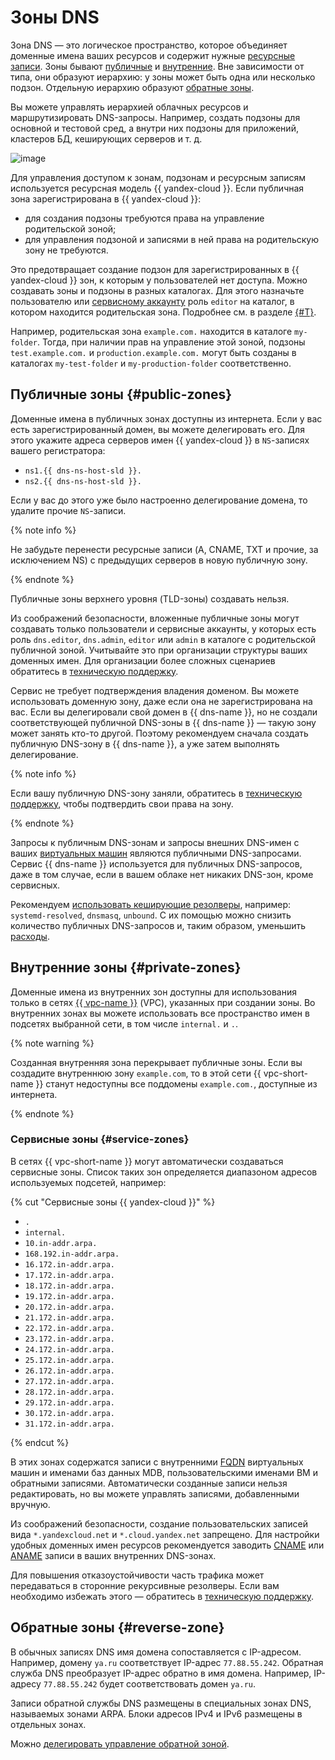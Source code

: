 # Зоны DNS

Зона DNS — это логическое пространство, которое объединяет доменные имена ваших ресурсов и содержит нужные [ресурсные записи](resource-record.md). Зоны бывают [публичные](#public-zones) и [внутренние](#private-zones). Вне зависимости от типа, они образуют иерархию: у зоны может быть одна или несколько подзон. Отдельную иерархию образуют [обратные зоны](#reverse-zone).

Вы можете управлять иерархией облачных ресурсов и маршрутизировать DNS-запросы. Например, создать подзоны для основной и тестовой сред, а внутри них подзоны для приложений, кластеров БД, кеширующих серверов и т. д.

![image](../../_assets/dns/zones-example-2.svg "Пример иерархии DNS")

Для управления доступом к зонам, подзонам и ресурсным записям используется ресурсная модель {{ yandex-cloud }}.
Если публичная зона зарегистрирована в {{ yandex-cloud }}:

* для создания подзоны требуются права на управление родительской зоной;
* для управления подзоной и записями в ней права на родительскую зону не требуются.

Это предотвращает создание подзон для зарегистрированных в {{ yandex-cloud }} зон, к которым у пользователей нет доступа.
Можно создавать зоны и подзоны в разных каталогах. Для этого назначьте пользователю или [сервисному аккаунту](../../iam/concepts/users/service-accounts.md) роль `editor` на каталог, в котором находится родительская зона. Подробнее см. в разделе [{#T}](../security/index.md).

Например, родительская зона `example.com.` находится в каталоге `my-folder`. Тогда, при наличии прав на управление этой зоной, подзоны `test.example.com.` и `production.example.com.` могут быть созданы в каталогах `my-test-folder` и `my-production-folder` соответственно.

## Публичные зоны {#public-zones}

Доменные имена в публичных зонах доступны из интернета. Если у вас есть зарегистрированный домен, вы можете делегировать его. Для этого укажите адреса серверов имен {{ yandex-cloud }} в `NS`-записях вашего регистратора:


* `ns1.{{ dns-ns-host-sld }}.`
* `ns2.{{ dns-ns-host-sld }}.`



Если у вас до этого уже было настроенно делегирование домена, то удалите прочие `NS`-записи.

{% note info %}

Не забудьте перенести ресурсные записи (A, CNAME, TXT и прочие, за исключением NS) с предыдущих серверов в новую публичную зону.

{% endnote %}

Публичные зоны верхнего уровня (TLD-зоны) создавать нельзя.

Из соображений безопасности, вложенные публичные зоны могут создавать только пользователи и сервисные аккаунты, у которых есть роль `dns.editor`, `dns.admin`, `editor`  или `admin` в каталоге с родительской публичной зоной. Учитывайте это при организации структуры ваших доменных имен. Для организации более сложных сценариев обратитесь в [техническую поддержку](../../support/overview.md).

Сервис не требует подтверждения владения доменом. Вы можете использовать доменную зону, даже если она не зарегистрирована на вас. Если вы делегировали свой домен в {{ dns-name }}, но не создали соответствующей публичной DNS-зоны в {{ dns-name }} — такую зону может занять кто-то другой. Поэтому рекомендуем сначала создать публичную DNS-зону в {{ dns-name }}, а уже затем выполнять делегирование. 

{% note info %}

Если вашу публичную DNS-зону заняли, обратитесь в [техническую поддержку](../../support/overview.md), чтобы подтвердить свои права на зону.

{% endnote %}

Запросы к публичным DNS-зонам и запросы внешних DNS-имен с ваших [виртуальных машин](../../glossary/vm.md) являются публичными DNS-запросами. Сервис {{ dns-name }} используется для публичных DNS-запросов, даже в том случае, если в вашем облаке нет никаких DNS-зон, кроме сервисных.

Рекомендуем [использовать кеширующие резолверы](../tutorials/local-dns-cache.md), например: `systemd-resolved`, `dnsmasq`, `unbound`. С их помощью можно снизить количество публичных DNS-запросов и, таким образом, уменьшить [расходы](../pricing.md#public-dns-requests).

## Внутренние зоны {#private-zones}

Доменные имена из внутренних зон доступны для использования только в сетях [{{ vpc-name }}](../../vpc/) (VPC), указанных при создании зоны. Во внутренних зонах вы можете использовать все пространство имен в подсетях выбранной сети, в том числе `internal.` и `.`.

{% note warning %}

Созданная внутренняя зона перекрывает публичные зоны. Если вы создадите внутреннюю зону `example.com`, то в этой сети {{ vpc-short-name }} станут недоступны все поддомены `example.com.`, доступные из интернета.

{% endnote %}

### Сервисные зоны {#service-zones}

В сетях {{ vpc-short-name }} могут автоматически создаваться сервисные зоны. Список таких зон определяется диапазоном адресов используемых подсетей, например:

{% cut "Сервисные зоны {{ yandex-cloud }}" %}

* `.`
* `internal.`
* `10.in-addr.arpa.`
* `168.192.in-addr.arpa.`
* `16.172.in-addr.arpa.`
* `17.172.in-addr.arpa.`
* `18.172.in-addr.arpa.`
* `19.172.in-addr.arpa.`
* `20.172.in-addr.arpa.`
* `21.172.in-addr.arpa.`
* `22.172.in-addr.arpa.`
* `23.172.in-addr.arpa.`
* `24.172.in-addr.arpa.`
* `25.172.in-addr.arpa.`
* `26.172.in-addr.arpa.`
* `27.172.in-addr.arpa.`
* `28.172.in-addr.arpa.`
* `29.172.in-addr.arpa.`
* `30.172.in-addr.arpa.`
* `31.172.in-addr.arpa.`

{% endcut %}

В этих зонах содержатся записи с внутренними [FQDN](../../glossary/fqdn.md) виртуальных машин и именами баз данных MDB, пользовательскими именами ВМ и обратными записями. Автоматически созданные записи нельзя редактировать, но вы можете управлять записями, добавленными вручную.

Из соображений безопасности, создание пользовательских записей вида `*.yandexcloud.net` и `*.cloud.yandex.net` запрещено. Для настройки удобных доменных имен ресурсов рекомендуется заводить [CNAME](resource-record.md#cname) или [ANAME](resource-record.md#aname) записи в ваших внутренних DNS-зонах.

Для повышения отказоустойчивости часть трафика может передаваться в сторонние рекурсивные резолверы. Если вам необходимо избежать этого — обратитесь в [техническую поддержку](../../support/overview.md).

## Обратные зоны {#reverse-zone}

В обычных записях DNS имя домена сопоставляется с IP-адресом. Например, домену `ya.ru` соответствует IP-адрес `77.88.55.242`. Обратная служба DNS преобразует IP-адрес обратно в имя домена. Например, IP-адресу `77.88.55.242` будет соответствовать домен `ya.ru`.

Записи обратной службы DNS размещены в специальных зонах DNS, называемых зонами ARPA. Блоки адресов IPv4 и IPv6 размещены в отдельных зонах.

Можно [делегировать управление обратной зоной](../qa/index.md#dns-reverse-zone).
